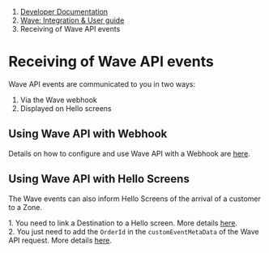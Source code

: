 1.  [Developer Documentation](https://docs.bluedot.io)
2.  [Wave: Integration & User guide](https://docs.bluedot.io/wave-api-integration-user-guide/)
3.  Receiving of Wave API events

Receiving of Wave API events
============================

Wave API events are communicated to you in two ways:

1.  Via the Wave webhook
2.  Displayed on Hello screens

Using Wave API with Webhook
---------------------------

Details on how to configure and use Wave API with a Webhook are [here](https://docs.bluedot.io/webhooks/wave-webhooks/).

Using Wave API with Hello Screens
---------------------------------

The Wave events can also inform Hello Screens of the arrival of a customer to a Zone.

1\. You need to link a Destination to a Hello screen. More details [here](https://docs.bluedot.io/hello-screens/).  
2\. You just need to add the `OrderId` in the `customEventMetaData` of the Wave API request. More details [here](https://docs.bluedot.io/wave-api-integration-user-guide/integrate-wave-api/).